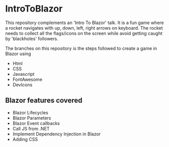# IntroToBlazor

This repository complements an 'Intro To Blazor' talk.  It is a fun game where a rocket navigates with up, down, left, right arrows on keyboard.  The rocket needs to collect all the flags/icons on the screen while avoid getting caught by 'blackholes' followers.

The branches on this repository is the steps followed to create a game in Blazor using 
- Html
- CSS
- Javascript
- FontAwesome
- DevIcons

## Blazor features covered
- Blazor Lifecycles
- Blazor Parameters
- Blazor Event callbacks
- Call JS from .NET
- Implement Dependency Injection in Blazor
- Adding CSS 
